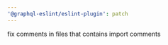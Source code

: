 ```yaml
---
'@graphql-eslint/eslint-plugin': patch
---
```


fix comments in files that contains import comments
